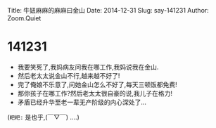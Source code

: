 Title: 牛妞麻麻的麻麻曰金山
Date: 2014-12-31
Slug: say-141231
Author: Zoom.Quiet


# 141231

- 我要笑死了,我妈病友问我在哪工作,我妈说我在金山. 
- 然后老太太说金山不行,越来越不好了!
- 完了俺娘不乐意了,问她金山怎么不好了,每天三顿饭都免费!
- 那你孩子在哪工作?然后老太太很自豪的说,我儿子在格力!
- 矛盾已经升华至老一辈无产阶级的内心深处了... 


(`粑粑:` 是也乎,(￣▽￣) ....)
